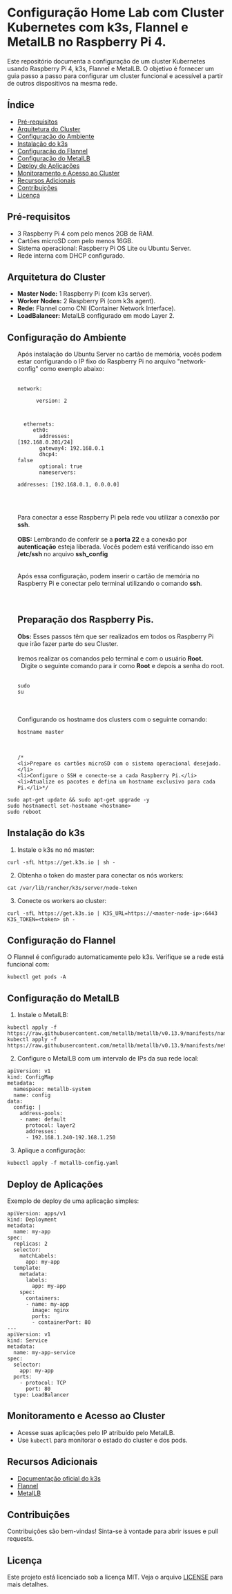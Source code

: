 <h1>Configuração Home Lab com Cluster Kubernetes com k3s, Flannel e MetalLB no Raspberry Pi 4.</h1>

<p>Este repositório documenta a configuração de um cluster Kubernetes usando Raspberry Pi 4, k3s, Flannel e MetalLB. O objetivo é fornecer um guia passo a passo para configurar um cluster funcional e acessível a partir de outros dispositivos na mesma rede.</p>

<h2>Índice</h2>
<ul>
    <li><a href="#pré-requisitos">Pré-requisitos</a></li>
    <li><a href="#arquitetura-do-cluster">Arquitetura do Cluster</a></li>
    <li><a href="#configuração-do-ambiente">Configuração do Ambiente</a></li>
    <li><a href="#instalação-do-k3s">Instalação do k3s</a></li>
    <li><a href="#configuração-do-flannel">Configuração do Flannel</a></li>
    <li><a href="#configuração-do-metallb">Configuração do MetalLB</a></li>
    <li><a href="#deploy-de-aplicações">Deploy de Aplicações</a></li>
    <li><a href="#monitoramento-e-acesso-ao-cluster">Monitoramento e Acesso ao Cluster</a></li>
    <li><a href="#recursos-adicionais">Recursos Adicionais</a></li>
    <li><a href="#contribuições">Contribuições</a></li>
    <li><a href="#licença">Licença</a></li>
</ul>

<h2 id="pré-requisitos">Pré-requisitos</h2>
<ul>
    <li>3 Raspberry Pi 4 com pelo menos 2GB de RAM.</li>
    <li>Cartões microSD com pelo menos 16GB.</li>
    <li>Sistema operacional: Raspberry Pi OS Lite ou Ubuntu Server.</li>
    <li>Rede interna com DHCP configurado.</li>
</ul>

<h2 id="arquitetura-do-cluster">Arquitetura do Cluster</h2>
<ul>
    <li><strong>Master Node:</strong> 1 Raspberry Pi (com k3s server).</li>
    <li><strong>Worker Nodes:</strong> 2 Raspberry Pi (com k3s agent).</li>
    <li><strong>Rede:</strong> Flannel como CNI (Container Network Interface).</li>
    <li><strong>LoadBalancer:</strong> MetalLB configurado em modo Layer 2.</li>
</ul>

<h2 id="configuração-do-ambiente">Configuração do Ambiente</h2>
<ol>
    Após instalação do Ubuntu Server no cartão de memória, vocês podem estar configurando o IP fixo do Raspberry Pi no
    arquivo "network-config" como exemplo abaixo:<br>
    <br>
    <pre><code>network:<br>
      version: 2<br>
    
      ethernets:<br>
        eth0:<br>
           addresses: [192.168.0.201/24]<br>
           gateway4: 192.168.0.1<br>
           dhcp4: false<br>
           optional: true<br>
           nameservers:<br>
               addresses: [192.168.0.1, 0.0.0.0]</pre></code><br>
    <br>
    Para conectar a esse Raspberry Pi pela rede vou utilizar a conexão por <b>ssh</b>.<br>
    <br>
    <b>OBS:</b> Lembrando de conferir se a <b>porta 22</b> e a conexão por <b>autenticação</b> esteja liberada.
    Vocês podem está verificando isso em <b>/etc/ssh</b> no arquivo <b>ssh_config</b>
    <br>
    <br>
    <br>
    Após essa configuração, podem inserir o cartão de memória no Raspberry Pi e conectar pelo terminal utilizando o comando <b>ssh</b>.<br>
    <br>
    <br>
    <h2>Preparação dos Raspberry Pis.</h2>
    <b>Obs:</b> Esses passos têm que ser realizados em todos os Raspberry Pi que irão fazer parte do seu Cluster.<br>
    <br>
    Iremos realizar os comandos pelo terminal e com o usuário <b>Root.</b><br> 
    Digite o seguinte comando para ir como <b>Root</b> e depois a senha do root.<br>
    <br>
    <pre><code>sudo su</pre></code>
    <br>
    <br>
    Configurando os hostname dos clusters com o seguinte comando:<br>
    <pre><code>hostname master</pre></code>
    <br>

    /*
    <li>Prepare os cartões microSD com o sistema operacional desejado.</li>
    <li>Configure o SSH e conecte-se a cada Raspberry Pi.</li>
    <li>Atualize os pacotes e defina um hostname exclusivo para cada Pi.</li>*/
</ol>

<pre><code>sudo apt-get update && sudo apt-get upgrade -y
sudo hostnamectl set-hostname &lt;hostname&gt;
sudo reboot
</code></pre>

<h2 id="instalação-do-k3s">Instalação do k3s</h2>
<ol>
    <li>Instale o k3s no nó master:</li>
</ol>
<pre><code>curl -sfL https://get.k3s.io | sh -
</code></pre>
<ol start="2">
    <li>Obtenha o token do master para conectar os nós workers:</li>
</ol>
<pre><code>cat /var/lib/rancher/k3s/server/node-token
</code></pre>
<ol start="3">
    <li>Conecte os workers ao cluster:</li>
</ol>
<pre><code>curl -sfL https://get.k3s.io | K3S_URL=https://&lt;master-node-ip&gt;:6443 K3S_TOKEN=&lt;token&gt; sh -
</code></pre>

<h2 id="configuração-do-flannel">Configuração do Flannel</h2>
<p>O Flannel é configurado automaticamente pelo k3s. Verifique se a rede está funcional com:</p>
<pre><code>kubectl get pods -A
</code></pre>

<h2 id="configuração-do-metallb">Configuração do MetalLB</h2>
<ol>
    <li>Instale o MetalLB:</li>
</ol>
<pre><code>kubectl apply -f https://raw.githubusercontent.com/metallb/metallb/v0.13.9/manifests/namespace.yaml
kubectl apply -f https://raw.githubusercontent.com/metallb/metallb/v0.13.9/manifests/metallb.yaml
</code></pre>
<ol start="2">
    <li>Configure o MetalLB com um intervalo de IPs da sua rede local:</li>
</ol>
<pre><code>apiVersion: v1
kind: ConfigMap
metadata:
  namespace: metallb-system
  name: config
data:
  config: |
    address-pools:
    - name: default
      protocol: layer2
      addresses:
      - 192.168.1.240-192.168.1.250
</code></pre>
<ol start="3">
    <li>Aplique a configuração:</li>
</ol>
<pre><code>kubectl apply -f metallb-config.yaml
</code></pre>

<h2 id="deploy-de-aplicações">Deploy de Aplicações</h2>
<p>Exemplo de deploy de uma aplicação simples:</p>
<pre><code>apiVersion: apps/v1
kind: Deployment
metadata:
  name: my-app
spec:
  replicas: 2
  selector:
    matchLabels:
      app: my-app
  template:
    metadata:
      labels:
        app: my-app
    spec:
      containers:
      - name: my-app
        image: nginx
        ports:
        - containerPort: 80
---
apiVersion: v1
kind: Service
metadata:
  name: my-app-service
spec:
  selector:
    app: my-app
  ports:
    - protocol: TCP
      port: 80
  type: LoadBalancer
</code></pre>

<h2 id="monitoramento-e-acesso-ao-cluster">Monitoramento e Acesso ao Cluster</h2>
<ul>
    <li>Acesse suas aplicações pelo IP atribuído pelo MetalLB.</li>
    <li>Use <code>kubectl</code> para monitorar o estado do cluster e dos pods.</li>
</ul>

<h2 id="recursos-adicionais">Recursos Adicionais</h2>
<ul>
    <li><a href="https://k3s.io/">Documentação oficial do k3s</a></li>
    <li><a href="https://github.com/flannel-io/flannel">Flannel</a></li>
    <li><a href="https://metallb.universe.tf/">MetalLB</a></li>
</ul>

<h2 id="contribuições">Contribuições</h2>
<p>Contribuições são bem-vindas! Sinta-se à vontade para abrir issues e pull requests.</p>

<h2 id="licença">Licença</h2>
<p>Este projeto está licenciado sob a licença MIT. Veja o arquivo <a href="LICENSE">LICENSE</a> para mais detalhes.</p>
